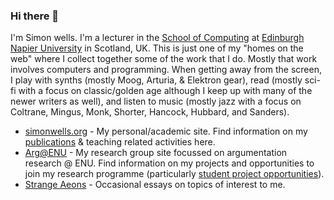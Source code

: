 ### Hi there 👋

I'm Simon wells. I'm a lecturer in the [School of Computing](https://www.napier.ac.uk/about-us/our-schools/school-of-computing) at [Edinburgh Napier University](https://www.napier.ac.uk) in Scotland, UK. This is just one of my "homes on the web" where I collect together some of the work that I do. Mostly that work involves computers and programming. When getting away from the screen, I play with synths (mostly Moog, Arturia, & Elektron gear), read (mostly sci-fi with a focus on classic/golden age although I keep up with many of the newer writers as well), and listen to music (mostly jazz with a focus on Coltrane, Mingus, Monk, Shorter, Hancock, Hubbard, and Sanders).

- [simonwells.org](http://www.simonwells.org) - My personal/academic site. Find information on my [publications](http://www.simonwells.org/publications/) & teaching related activities here.
- [Arg@ENU](http://arg.enu.ac.uk) - My research group site focussed on argumentation research @ ENU. Find information on my projects and opportunities to join my research programme (particularly [student project opportunities](http://arg.napier.ac.uk/admin/studentprojects/)).
- [Strange Aeons](http://www.strangeaeons.org) - Occasional essays on topics of interest to me.


<!--
**siwells/siwells** is a ✨ _special_ ✨ repository because its `README.md` (this file) appears on your GitHub profile.

Here are some ideas to get you started:

- 🔭 I’m currently working on ...
- 🌱 I’m currently learning ...
- 👯 I’m looking to collaborate on ...
- 🤔 I’m looking for help with ...
- 💬 Ask me about ...
- 📫 How to reach me: ...
- 😄 Pronouns: ...
- ⚡ Fun fact: ...
-->
